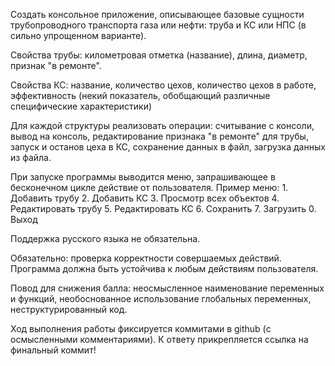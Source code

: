 

Создать консольное приложение, описывающее базовые сущности трубопроводного транспорта газа или нефти: труба и КС или НПС (в сильно упрощенном варианте).

Свойства трубы: километровая отметка (название), длина, диаметр, признак "в ремонте". 

Свойства КС: название, количество цехов, количество цехов в работе, эффективность (некий показатель, обобщающий различные специфические характеристики)

Для каждой структуры реализовать операции: считывание с консоли, вывод на консоль, редактирование признака "в ремонте" для трубы, запуск и останов цеха в КС, сохранение данных в файл, загрузка данных из файла.

При запуске программы выводится меню, запрашивающее в бесконечном цикле действие от пользователя. Пример меню: 1. Добавить трубу 2. Добавить КС 3. Просмотр всех объектов 4. Редактировать трубу 5. Редактировать КС 6. Сохранить 7. Загрузить 0. Выход

Поддержка русского языка не обязательна.

Обязательно: проверка корректности совершаемых действий. Программа должна быть устойчива к любым действиям пользователя.

Повод для снижения балла: неосмысленное наименование переменных и функций, необоснованное использование глобальных переменных, неструктурированный код.

Ход выполнения работы фиксируется коммитами в github (с осмысленными комментариями). К ответу прикрепляется ссылка на финальный коммит! 
